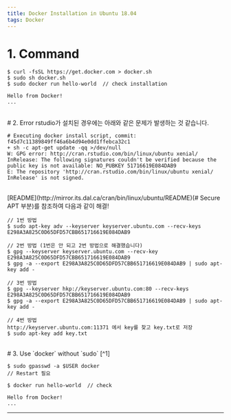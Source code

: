 ```yaml
---
title: Docker Installation in Ubuntu 18.04
tags: Docker
---
```


# 1. Command
    $ curl -fsSL https://get.docker.com > docker.sh
    $ sudo sh docker.sh
    $ sudo docker run hello-world  // check installation

    Hello from Docker!
    ...

<br>
# 2. Error
rstudio가 설치된 경우에는 아래와 같은 문제가 발생하는 것 같습니다.

    # Executing docker install script, commit: f45d7c11389849ff46a6b4d94e0dd1ffebca32c1
    + sh -c apt-get update -qq >/dev/null
    W: GPG error: http://cran.rstudio.com/bin/linux/ubuntu xenial/ InRelease: The following signatures couldn't be verified because the public key is not available: NO_PUBKEY 51716619E084DAB9
    E: The repository 'http://cran.rstudio.com/bin/linux/ubuntu xenial/ InRelease' is not signed.

<br>
[README](http://mirror.its.dal.ca/cran/bin/linux/ubuntu/README)(# Secure APT 부분)를 참조하여 다음과 같이 해결!

    // 1번 방법
    $ sudo apt-key adv --keyserver keyserver.ubuntu.com --recv-keys E298A3A825C0D65DFD57CBB651716619E084DAB9

    // 2번 방법 (1번은 안 되고 2번 방법으로 해결했습니다)
    $ gpg --keyserver keyserver.ubuntu.com --recv-key E298A3A825C0D65DFD57CBB651716619E084DAB9
    $ gpg -a --export E298A3A825C0D65DFD57CBB651716619E084DAB9 | sudo apt-key add -

    // 3번 방법
    $ gpg --keyserver hkp://keyserver.ubuntu.com:80 --recv-keys E298A3A825C0D65DFD57CBB651716619E084DAB9
    $ gpg -a --export E298A3A825C0D65DFD57CBB651716619E084DAB9 | sudo apt-key add -

    // 4번 방법
    http://keyserver.ubuntu.com:11371 에서 key를 찾고 key.txt로 저장
    $ sudo apt-key add key.txt

<br>
# 3. Use `docker` without `sudo` [^1]

    $ sudo gpasswd -a $USER docker
    // Restart 필요

    $ docker run hello-world  // check

    Hello from Docker!
    ...
---

[^1]: [https://askubuntu.com/questions/477551/how-can-i-use-docker-without-sudo](https://askubuntu.com/questions/477551/how-can-i-use-docker-without-sudo)
